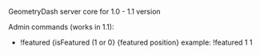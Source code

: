 GeometryDash server core for 1.0 - 1.1 version

Admin commands (works in 1.1):
- !featured {isFeatured (1 or 0} {featured position}
  example:
    !featured 1 1
